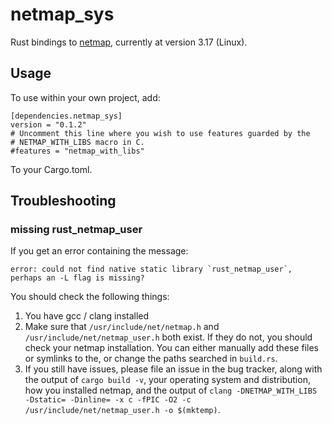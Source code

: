 # netmap_sys

Rust bindings to [netmap](http://info.iet.unipi.it/~luigi/netmap/), currently
at version 3.17 (Linux).

## Usage

To use within your own project, add:

```
[dependencies.netmap_sys]
version = "0.1.2"
# Uncomment this line where you wish to use features guarded by the
# NETMAP_WITH_LIBS macro in C.
#features = "netmap_with_libs"
```

To your Cargo.toml.

## Troubleshooting

### missing rust_netmap_user

If you get an error containing the message:

```
error: could not find native static library `rust_netmap_user`, perhaps an -L flag is missing?
```

You should check the following things:

 1. You have gcc / clang installed
 2. Make sure that `/usr/include/net/netmap.h` and
    `/usr/include/net/netmap_user.h` both exist. If they do not, you should
    check your netmap installation. You can either manually add these files or
    symlinks to the, or change the paths searched in `build.rs`.
 3. If you still have issues, please file an issue in the bug tracker, along
 with the output of `cargo build -v`, your operating system and distribution,
 how you installed netmap, and the output of `clang -DNETMAP_WITH_LIBS
 -Dstatic= -Dinline= -x c -fPIC -O2 -c /usr/include/net/netmap_user.h -o
 $(mktemp)`.
